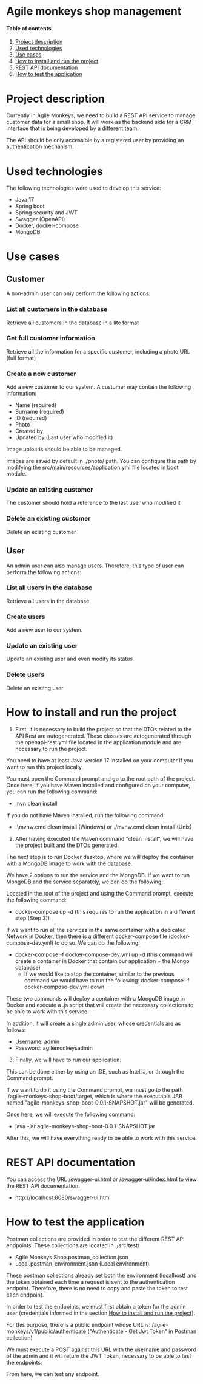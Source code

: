 Agile monkeys shop management
==============================

#### Table of contents
1. [Project description](#project-description)
2. [Used technologies](#used-technologies)
3. [Use cases](#use-cases)
4. [How to install and run the project](#how-to-install-and-run-the-project)
5. [REST API documentation](#rest-api-documentation)
6. [How to test the application](#how-to-test-the-application)

<a name="project-description"></a>
# Project description
Currently in Agile Monkeys, we need to build a REST API service to manage customer data for a small shop. It
will work as the backend side for a CRM interface that is being developed by a different team.

The API should be only accessible by a registered user by providing an authentication mechanism.

<a name="used-technologies"></a>
# Used technologies
The following technologies were used to develop this service:
* Java 17
* Spring boot
* Spring security and JWT
* Swagger (OpenAPI)
* Docker, docker-compose
* MongoDB

<a name="use-cases"></a>
# Use cases

## Customer
A non-admin user can only perform the following actions:

### List all customers in the database
Retrieve all customers in the database in a lite format

### Get full customer information
Retrieve all the information for a specific customer, including a photo URL (full format)

### Create a new customer
Add a new customer to our system. A customer may contain the following information:
* Name (required)
* Surname (required)
* ID (required)
* Photo
* Created by
* Updated by (Last user who modified it)

Image uploads should be able to be managed.

Images are saved by default in ./photo/ path. You can configure this path by modifying the src/main/resources/application.yml file located in boot module.

### Update an existing customer
The customer should hold a reference to the last user who modified it

### Delete an existing customer
Delete an existing customer

## User
An admin user can also manage users. Therefore, this type of user can perform the following actions:

### List all users in the database
Retrieve all users in the database

### Create users
Add a new user to our system.

### Update an existing user
Update an existing user and even modify its status

### Delete users
Delete an existing user

<a name="how-to-install-and-run-the-project"></a>
# How to install and run the project
1. First, it is necessary to build the project so that the DTOs related to the API Rest are autogenerated.
These classes are autogenerated through the openapi-rest.yml file located in the application module and are necessary to run the project.

You need to have at least Java version 17 installed on your computer if you want to run this project locally.

You must open the Command prompt and go to the root path of the project. Once here, if you have Maven installed and configured on your computer, you can run the following command:
* mvn clean install

If you do not have Maven installed, run the following command:
* .\mvnw.cmd clean install (Windows) or ./mvnw.cmd clean install (Unix)

2. After having executed the Maven command "clean install", we will have the project built and the DTOs generated.

The next step is to run Docker desktop, where we will deploy the container with a MongoDB image to work with the database.

We have 2 options to run the service and the MongoDB. If we want to run MongoDB and the service separately, we can do the following:

Located in the root of the project and using the Command prompt, execute the following command:
* docker-compose up -d (this requires to run the application in a different step (Step 3))

If we want to run all the services in the same container with a dedicated Network in Docker, then there is a different docker-compose file (docker-compose-dev.yml) to do so. We can do the following:
* docker-compose -f docker-compose-dev.yml up -d (this command will create a container in Docker that contain our application + the Mongo database)
  * If we would like to stop the container, similar to the previous command we would have to run the following: docker-compose -f docker-compose-dev.yml down

These two commands will deploy a container with a MongoDB image in Docker and execute a .js script that will create the necessary collections to be able to work with this service.

In addition, it will create a single admin user, whose credentials are as follows:
* Username: admin
* Password: agilemonkeysadmin

3. Finally, we will have to run our application.

This can be done either by using an IDE, such as IntelliJ, or through the Command prompt.

If we want to do it using the Command prompt, we must go to the path ./agile-monkeys-shop-boot/target, which is where the executable JAR named "agile-monkeys-shop-boot-0.0.1-SNAPSHOT.jar" will be generated.

Once here, we will execute the following command:
* java -jar agile-monkeys-shop-boot-0.0.1-SNAPSHOT.jar

After this, we will have everything ready to be able to work with this service.

<a name="rest-api-documentation"></a>
# REST API documentation
You can access the URL /swagger-ui.html or /swagger-ui/index.html to view the REST API documentation.
* http://localhost:8080/swagger-ui.html

<a name="how-to-test-the-application"></a>
# How to test the application
Postman collections are provided in order to test the different REST API endpoints. These collections are located in ./src/test/
* Agile Monkeys Shop.postman_collection.json
* Local.postman_environment.json (Local environment)

These postman collections already set both the environment (localhost) and the token obtained each time a request is sent to the authentication endpoint. Therefore, there is no need to copy and paste the token to test each endpoint.

In order to test the endpoints, we must first obtain a token for the admin user (credentials informed in the section [How to install and run the project](#how-to-install-and-run-the-project)).

For this purpose, there is a public endpoint whose URL is: /agile-monkeys/v1/public/authenticate ("Authenticate - Get Jwt Token" in Postman collection)

We must execute a POST against this URL with the username and password of the admin and it will return the JWT Token, necessary to be able to test the endpoints.

From here, we can test any endpoint.

